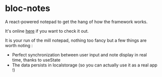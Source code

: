 # bloc-notes
A react-powered notepad to get the hang of how the framework works.

It's online [here](https://tgianella.github.io/bloc-notes/) if you want to check it out.

It is your run of the mill notepad, nothing too fancy but a few things are worth noting :
- Perfect synchronization between user input and note display in real time, thanks to useState
- The data persists in localstorage (so you can actually use it as a real app !)
